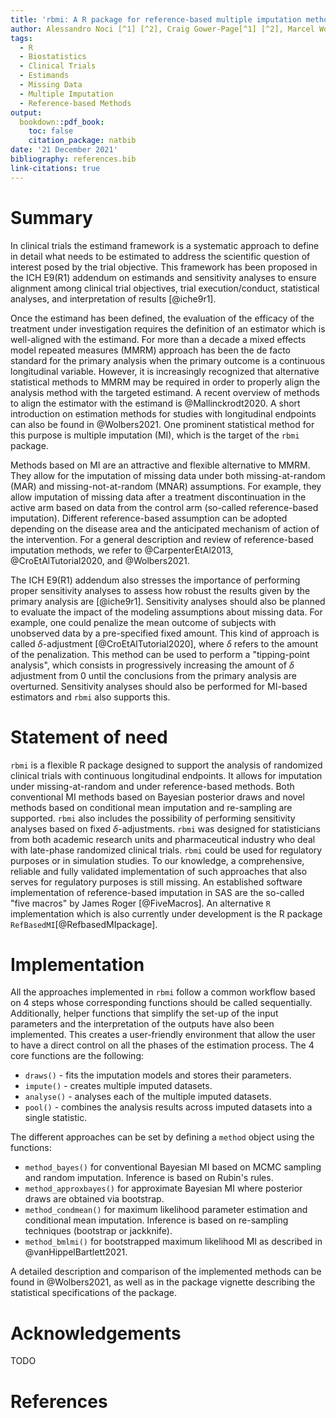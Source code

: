 ```yaml
---
title: 'rbmi: A R package for reference-based multiple imputation methods'
author: Alessandro Noci [^1] [^2], Craig Gower-Page[^1] [^2], Marcel Wolbers [^1]
tags:
  - R
  - Biostatistics
  - Clinical Trials
  - Estimands
  - Missing Data
  - Multiple Imputation
  - Reference-based Methods
output: 
  bookdown::pdf_book:
    toc: false
    citation_package: natbib
date: '21 December 2021'
bibliography: references.bib
link-citations: true
---
```


[^1]: Affiliation: F.Hoffmann La-Roche

[^2]: Co-first authors

# Summary

In clinical trials the estimand framework is a systematic approach to define in detail what needs to be estimated to address the scientific question of interest posed by the trial objective. This framework has been proposed in the ICH E9(R1) addendum on estimands and sensitivity analyses to ensure alignment among clinical trial objectives, trial execution/conduct, statistical analyses, and interpretation of results [@iche9r1].

Once the estimand has been defined, the evaluation of the efficacy of the treatment under investigation requires the definition of an estimator which is well-aligned with the estimand. For more than a decade a mixed effects model repeated measures (MMRM) approach has been the de facto standard for the primary analysis when the primary outcome is a continuous longitudinal variable. However, it is increasingly recognized that alternative statistical methods to MMRM may be required in order to properly align the analysis method with the targeted estimand. A recent overview of methods to align the estimator with the estimand is @Mallinckrodt2020. A short introduction on estimation methods for studies with longitudinal endpoints can also be found in @Wolbers2021. One prominent statistical method for this purpose is multiple imputation (MI), which is the target of the `rbmi` package. 

Methods based on MI are an attractive and flexible alternative to MMRM. They allow for the imputation of missing data under both missing-at-random (MAR) and missing-not-at-random (MNAR) assumptions. For example, they allow imputation of missing data after a treatment discontinuation in the active arm based on data from the control arm (so-called reference-based imputation). Different reference-based assumption can be adopted depending on the disease area and the anticipated mechanism of action of the intervention. For a general description and review of reference-based imputation methods, we refer to @CarpenterEtAl2013, @CroEtAlTutorial2020, and @Wolbers2021.

The ICH E9(R1) addendum also stresses the importance of performing proper sensitivity analyses to assess how robust the results given by the primary analysis are [@iche9r1]. Sensitivity analyses should also be planned to evaluate the impact of the modeling assumptions about missing data. For example, one could penalize the mean outcome of subjects with unobserved data by a pre-specified fixed amount. This kind of approach is called $\delta$-adjustment [@CroEtAlTutorial2020], where $\delta$ refers to the amount of the penalization. This method can be used to perform a "tipping-point analysis", which consists in progressively increasing the amount of $\delta$ adjustment from 0 until the conclusions from the primary analysis are overturned. Sensitivity analyses should also be performed for MI-based estimators and `rbmi` also supports this.

# Statement of need

`rbmi` is a flexible R package designed to support the analysis of randomized clinical trials with continuous longitudinal endpoints. It allows for imputation under missing-at-random and under reference-based methods. Both conventional MI methods based on Bayesian posterior draws and novel methods based on conditional mean imputation and re-sampling are supported. `rbmi` also includes the possibility of performing sensitivity analyses based on fixed $\delta$-adjustments. `rbmi` was designed for statisticians from both academic research units and pharmaceutical industry who deal with late-phase randomized clinical trials. `rbmi` could be used for regulatory purposes or in simulation studies. To our knowledge, a comprehensive, reliable and fully validated implementation of such approaches that also serves for regulatory purposes is still missing. An established software implementation of reference-based imputation in SAS are the so-called "five macros" by James Roger [@FiveMacros]. An alternative `R` implementation which is also currently under development is the R package `RefBasedMI`[@RefbasedMIpackage].

# Implementation

All the approaches implemented in `rbmi` follow a common workflow based on 4 steps whose corresponding functions should be called sequentially. Additionally, helper functions that simplify the set-up of the input parameters and the interpretation of the outputs have also been implemented. This creates a user-friendly environment that allow the user to have a direct control on all the phases of the estimation process. The 4 core functions are the following:

- `draws()` - fits the imputation models and stores their parameters.
- `impute()` - creates multiple imputed datasets.
- `analyse()` - analyses each of the multiple imputed datasets.
- `pool()` - combines the analysis results across imputed datasets into a single statistic.

The different approaches can be set by defining a `method` object using the functions:

- `method_bayes()` for conventional Bayesian MI based on MCMC sampling and random imputation. Inference is based on Rubin's rules.
- `method_approxbayes()` for approximate Bayesian MI where posterior draws are obtained via bootstrap.
- `method_condmean()` for maximum likelihood parameter estimation and conditional mean imputation. Inference is based on re-sampling techniques (bootstrap or jackknife).
- `method_bmlmi()` for bootstrapped maximum likelihood MI as described in @vanHippelBartlett2021.

A detailed description and comparison of the implemented methods can be found in @Wolbers2021, as well as in the package vignette describing the statistical specifications of the package.

# Acknowledgements

TODO

# References
